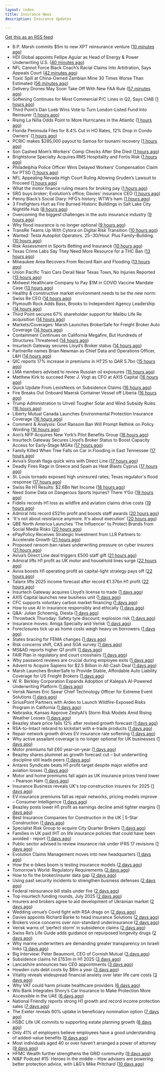 ```yaml
---
layout: index
title: Insurance News
description: Insurance Updates

---
```


[Get this as an RSS feed](/insurance.rss)

<!-- news_marker starts -->
- B.P. Marsh commits $5m to new XPT reinsurance venture ([10 minutes ago](https://www.reinsurancene.ws/b-p-marsh-commits-5m-to-new-xpt-reinsurance-venture/))
- HDI Global appoints Fellipe Aguiar as Head of Energy & Power Underwriting U.S. ([40 minutes ago](https://www.reinsurancene.ws/hdi-global-appoints-fellipe-aguiar-as-head-of-energy-power-underwriting-u-s/))
- NFL Cannot Force Black Coach’s Racial Claims Into Arbitration, Says Appeals Court ([42 minutes ago](https://www.insurancejournal.com/news/national/2025/08/15/835868.htm))
- Toxic Spill at China-Owned Zambian Mine 30 Times Worse Than Estimated ([56 minutes ago](https://www.insurancejournal.com/news/international/2025/08/15/835763.htm))
- Delivery Drones May Soon Take Off With New FAA Rule ([57 minutes ago](https://www.insurancejournal.com/news/national/2025/08/15/835842.htm))
- Softening Continues for Most Commercial P/C Lines in Q2, Says CIAB ([1 hours ago](https://www.insurancejournal.com/news/national/2025/08/15/835835.htm))
- Third Point’s Dan Loeb Wins Vote to Turn London-Listed Fund Into Reinsurer ([1 hours ago](https://www.insurancejournal.com/news/international/2025/08/15/835781.htm))
- Rising La Niña Odds Point to More Hurricanes in the Atlantic ([1 hours ago](https://www.insurancejournal.com/news/national/2025/08/15/835839.htm))
- Florida Peninsula Files for 8.4% Cut in HO Rates, 12% Drop in Condo Owners’ ([1 hours ago](https://www.insurancejournal.com/news/southeast/2025/08/15/835874.htm))
- PCRIC makes $285,000 payout to Samoa for tsunami recovery ([1 hours ago](https://www.reinsurancene.ws/pcric-makes-285000-payout-to-samoa-for-tsunami-recovery/))
- Son Cashed Mom’s Workers’ Comp Checks After She Died ([1 hours ago](https://www.insurancejournal.com/news/east/2025/08/15/835579.htm))
- Brightstone Specialty Acquires RMS Hospitality and Fortis Risk ([1 hours ago](https://www.insurancejournal.com/news/east/2025/08/15/835803.htm))
- Philadelphia Police Officer Wins Delayed Workers’ Compensation Claim for PTSD ([1 hours ago](https://www.insurancejournal.com/news/east/2025/08/15/835789.htm))
- NFL Appealing Nevada High Court Ruling Allowing Gruden’s Lawsuit to Proceed ([1 hours ago](https://www.insurancejournal.com/news/west/2025/08/15/835864.htm))
- What the motor finance ruling means for broking pay ([1 hours ago](https://www.postonline.co.uk/regulation/7958313/what-the-motor-finance-ruling-means-for-broking-pay))
- SRG buys broker; Evolution’s office; Davies’ insurance CEO ([1 hours ago](https://www.postonline.co.uk/news/7958889/srg-buys-broker-evolution%E2%80%99s-office-davies%E2%80%99-insurance-ceo))
- Penny Black’s Social Diary: HFG’s history; WTW’s ham ([1 hours ago](https://www.postonline.co.uk/people/7958127/penny-black%E2%80%99s-social-diary-hfg%E2%80%99s-history-wtw%E2%80%99s-ham))
- 3 Firefighters Hurt as Fire Burned Historic Buildings in Salt Lake City Nightlife Hub ([8 hours ago](https://www.insurancejournal.com/news/west/2025/08/14/835870.htm))
- Overcoming the biggest challenges in the auto insurance industry ([9 hours ago](https://www.dig-in.com/opinion/challenges-in-the-auto-insurance-industry))
- Why flood insurance is no longer optional ([9 hours ago](https://www.dig-in.com/opinion/why-flood-insurance-is-no-longer-optional))
- TransRe Teams Up With Cytora on Digital Risk Transition ([10 hours ago](https://insurance-edge.net/2025/08/14/transre-teams-up-with-cytora-on-digital-risk-transition/))
- Wanted: Tesla Autopilot Operators. $25-$30/Hour. Plus Family-Building. ([10 hours ago](https://www.insurancejournal.com/news/east/2025/08/14/835827.htm))
- Risk Assessment in Sports Betting and Insurance ([10 hours ago](https://insurance-edge.net/2025/08/14/risk-assessment-in-sports-betting-and-insurance/))
- Texas Crime Labs Say They Need More Resource for a THC Ban ([13 hours ago](https://www.insurancejournal.com/news/southcentral/2025/08/14/835822.htm))
- Milwaukee Area Recovers From Record Rain and Flooding ([13 hours ago](https://www.insurancejournal.com/news/midwest/2025/08/14/835819.htm))
- Union Pacific Train Cars Derail Near Texas Town, No Injuries Reported ([13 hours ago](https://www.insurancejournal.com/news/southcentral/2025/08/14/835813.htm))
- Midwest Healthcare Company to Pay $1M in COVID Vaccine Mandate Case ([13 hours ago](https://www.insurancejournal.com/news/midwest/2025/08/14/835809.htm))
- Healthy & constructive market environment needs to be the new norm: Swiss Re CEO ([14 hours ago](https://www.reinsurancene.ws/healthy-constructive-market-environment-needs-to-be-the-new-norm-swiss-re-ceo/))
- Plymouth Rock Adds Bass, Brooks to Independent Agency Leadership ([14 hours ago](https://www.insurancejournal.com/news/east/2025/08/14/835594.htm))
- Third Point secures 67% shareholder support for Malibu Life Re acquisition ([14 hours ago](https://www.reinsurancene.ws/third-point-secures-67-shareholder-support-for-malibu-life-re-acquisition/))
- Markets/Coverages: Marsh Launches BrokerSafe for Freight Broker Auto Coverage ([14 hours ago](https://www.insurancejournal.com/news/national/2025/08/14/835794.htm))
- Containment Continues on California Megafire, But Hundreds of Structures Threatened ([14 hours ago](https://www.insurancejournal.com/news/west/2025/08/14/835792.htm))
- Insurtech Gateway secures Lloyd’s Broker status ([14 hours ago](https://www.reinsurancene.ws/insurtech-gateway-secures-lloyds-broker-status/))
- PartnerRe names Brian Newman as Chief Data and Operations Officer, L&H ([14 hours ago](https://www.reinsurancene.ws/partnerre-names-brian-newman-as-chief-data-and-operations-officer-lh/))
- QIC reports 17% increase in premiums in H1’25 to QAR 5.7bn ([15 hours ago](https://www.reinsurancene.ws/qic-reports-17-increase-in-premiums-in-h125-to-qar-5-7bn/))
- LMA members advised to review Russian oil exposures ([15 hours ago](https://www.reinsurancene.ws/lma-members-advised-to-review-russian-oil-exposures/))
- Matthew Kirk to succeed Peter J. Vogt as CFO at AXIS Capital ([16 hours ago](https://www.reinsurancene.ws/matthew-kirk-to-succeed-peter-j-vogt-as-cfo-at-axis-capital/))
- Quick Update From LexisNexis on Subsidence Claims ([16 hours ago](https://insurance-edge.net/2025/08/14/quick-update-from-lexisnexis-on-subsidence-claims/))
- Fire Breaks Out Onboard Maersk Container Vessel off Liberia ([16 hours ago](https://www.insurancejournal.com/news/international/2025/08/14/835776.htm))
- Trump Administration to Unveil Tougher Solar and Wind Subsidy Rules ([16 hours ago](https://www.insurancejournal.com/news/national/2025/08/14/835774.htm))
- Liberty Mutual Canada Launches Environmental Protection Insurance Coverage ([16 hours ago](https://www.insurtechinsights.com/liberty-mutual-canada-launches-environmental-protection-insurance-coverage/))
- Comment & Analysis: Govt Ransom Ban Will Prompt Rethink on Policy Wording ([16 hours ago](https://insurance-edge.net/2025/08/14/comment-analysis-govt-ransom-ban-will-prompt-rethink-on-policy-wording/))
- Aon’s NFP Acquires New York’s Pilot Benefits Group ([16 hours ago](https://www.insurancejournal.com/news/east/2025/08/14/835767.htm))
- Insurtech Gateway Secures Lloyd’s Broker Status to Boost Capacity Access for Early-Stage MGAs ([17 hours ago](https://www.insurtechinsights.com/insurtech-gateway-secures-lloyds-broker-status-to-boost-capacity-access-for-early-stage-mgas/))
- Family Killed When Tree Falls on Car in Flooding in East Tennessee ([17 hours ago](https://www.insurancejournal.com/news/southeast/2025/08/14/835758.htm))
- Aviva’s Storah flags quick wins with Direct Line ([17 hours ago](https://www.postonline.co.uk/personal/7958895/aviva%E2%80%99s-storah-flags-quick-wins-with-direct-line))
- Deadly Fires Rage in Greece and Spain as Heat Blasts Cyprus ([17 hours ago](https://www.insurancejournal.com/news/international/2025/08/14/835751.htm))
- St. Louis tornado exposed high uninsured rates; Texas regulator's flood response ([17 hours ago](https://www.dig-in.com/news/st-louis-tornado-shows-underinsurance-texas-flood-response))
- Swiss Re H1 Results: $2.6Bn Net Income ([18 hours ago](https://insurance-edge.net/2025/08/14/swiss-re-h1-results-2-6bn-net-income/))
- Need Some Data on Dangerous Sports Injuries? There Y’Go ([19 hours ago](https://insurance-edge.net/2025/08/14/need-some-data-on-dangerous-sports-injuries-there-ygo/))
- Fidelis records H1 loss as wildfire and aviation claims drive costs ([19 hours ago](https://www.insurancebusinessmag.com/uk/news/breaking-news/fidelis-records-h1-loss-as-wildfire-and-aviation-claims-drive-costs-546175.aspx))
- Admiral hits record £521m profit and boosts staff awards ([20 hours ago](https://www.postonline.co.uk/personal/7958891/admiral-hits-record-%C2%A3521m-profit-and-boosts-staff-awards))
- 'It's not about resistance anymore. It's about execution' ([20 hours ago](https://www.insurancebusinessmag.com/uk/news/technology/its-not-about-resistance-anymore--its-about-execution-544054.aspx))
- QBE North America Launches ‘The Influencer’ to Protect Brands from Social Media Risks ([20 hours ago](https://www.insurtechinsights.com/qbe-north-america-launches-the-influencer-to-protect-brands-from-social-media-risks/))
- ePayPolicy Receives Strategic Investment from LLR Partners to Accelerate Growth ([21 hours ago](https://www.insurtechinsights.com/epaypolicy-receives-strategic-investment-from-llr-partners-to-accelerate-growth/))
- Proposed ransom ban raises underwriting pressure on cyber insurers ([21 hours ago](https://www.insurancebusinessmag.com/uk/news/cyber/proposed-ransom-ban-raises-underwriting-pressure-on-cyber-insurers-546158.aspx))
- Aviva’s Direct Line deal triggers £500 staff gift ([21 hours ago](https://www.postonline.co.uk/personal/7958890/aviva%E2%80%99s-direct-line-deal-triggers-%C2%A3500-staff-gift))
- Admiral lifts H1 profit as UK motor and household lines surge ([22 hours ago](https://www.insurancebusinessmag.com/uk/news/breaking-news/admiral-lifts-h1-profit-as-uk-motor-and-household-lines-surge-546151.aspx))
- Aviva boosts H1 operating profit as capital-light strategy pays off ([22 hours ago](https://www.insurancebusinessmag.com/uk/news/breaking-news/aviva-boosts-h1-operating-profit-as-capitallight-strategy-pays-off-546124.aspx))
- Talanx lifts 2025 income forecast after record €1.37bn H1 profit ([22 hours ago](https://www.insurancebusinessmag.com/uk/news/breaking-news/talanx-lifts-2025-income-forecast-after-record-1-37bn-h1-profit-546144.aspx))
- Insurtech Gateway acquires Lloyd’s license to trade ([1 days ago](https://www.insurancebusinessmag.com/uk/news/breaking-news/insurtech-gateway-acquires-lloyds-license-to-trade-546140.aspx))
- AXIS Capital launches new business unit ([1 days ago](https://www.insurancebusinessmag.com/uk/news/breaking-news/axis-capital-launches-new-business-unit-546134.aspx))
- CFC supports voluntary carbon market financing ([1 days ago](https://www.insurancebusinessmag.com/uk/news/breaking-news/cfc-supports-voluntary-carbon-market-financing-546128.aspx))
- How to use AI in insurance responsibly and ethically ([1 days ago](https://www.postonline.co.uk/technology/7958869/how-to-use-ai-in-insurance-responsibly-and-ethically))
- Q&A: Julian Schoemig, Diesta ([1 days ago](https://www.postonline.co.uk/technology/7957973/qa-julian-schoemig-diesta))
- Throwback Thursday: Safety tyre discount; explosion risk ([1 days ago](https://www.postonline.co.uk/personal/7956761/throwback-thursday-safety-tyre-discount-explosion-risk))
- Insurance moves: Amiga Specialty and Verisk ([1 days ago](https://www.insurancebusinessmag.com/uk/news/breaking-news/insurance-moves-amiga-specialty-and-verisk-546127.aspx))
- Foreclosures tick up as home costs weigh heavy on borrowers ([1 days ago](https://www.dig-in.com/news/foreclosure-rates-rise-nationwide-report-finds))
- States bracing for FEMA changes ([1 days ago](https://www.dig-in.com/news/states-bracing-for-fema-changes))
- Risk concerns shift, CAS and SOA survey ([1 days ago](https://www.dig-in.com/news/risk-concerns-shift-cas-and-soa-survey))
- MS&AD reports higher Q1 profit ([1 days ago](https://www.insurancebusinessmag.com/uk/news/breaking-news/msandad-reports-higher-q1-profit-546090.aspx))
- FAIR Plan in regulatory and court crosshairs ([1 days ago](https://www.dig-in.com/list/fair-plan-in-regulatory-and-court-crosshairs))
- Why password reviews are crucial during employee exits ([1 days ago](https://www.insurancebusinessmag.com/uk/business-strategy/why-password-reviews-are-crucial-during-employee-exits-546075.aspx))
- Advent to Acquire Sapiens for $2.5 Billion in All-Cash Deal ([1 days ago](https://www.insurtechinsights.com/advent-to-acquire-sapiens-for-2-5-billion-in-all-cash-deal/))
- Marsh Launches BrokerSafe to Provide Stable, Affordable Auto Liability Coverage for US Freight Brokers ([1 days ago](https://www.insurtechinsights.com/marsh-launches-brokersafe-to-provide-stable-affordable-auto-liability-coverage-for-us-freight-brokers/))
- W. R. Berkley Corporation Expands Adoption of Kalepa’s AI-Powered Underwriting Platform ([1 days ago](https://www.insurtechinsights.com/w-r-berkley-corporation-expands-adoption-of-kalepas-ai-powered-underwriting-platform/))
- Verisk Names Eric Spear Chief Technology Officer for Extreme Event Solutions ([1 days ago](https://www.insurtechinsights.com/verisk-names-eric-spear-chief-technology-officer-for-extreme-event-solutions/))
- SiriusPoint Partners with Arden to Launch Wildfire-Exposed Risks Program in California ([1 days ago](https://www.insurtechinsights.com/siriuspoint-partners-with-arden-to-launch-wildfire-exposed-risks-program-in-california/))
- Nebraska, Kansas Approve ZestyAI’s Storm Risk Models Amid Rising Weather Losses ([1 days ago](https://www.insurtechinsights.com/nebraska-kansas-approve-zestyais-storm-risk-models-amid-rising-weather-losses/))
- Beazley share price falls 12% after revised growth forecast ([1 days ago](https://www.postonline.co.uk/lloyd%E2%80%99slondon/7958887/beazley-share-price-falls-12-after-revised-growth-forecast))
- RSA-to-Intact rebrand to kickstart with e-trade products ([1 days ago](https://www.postonline.co.uk/commercial/7958882/rsa-to-intact-rebrand-to-kickstart-with-e-trade-products))
- Repair network growth drives EV insurance rate softening ([1 days ago](https://www.postonline.co.uk/personal/7958883/repair-network-growth-drives-ev-insurance-rate-softening))
- Why active assailant coverage is no longer optional for UK businesses ([1 days ago](https://www.insurancebusinessmag.com/uk/news/breaking-news/why-active-assailant-coverage-is-no-longer-optional-for-uk-businesses-545990.aspx))
- Motor premiums fall £60 year-on-year ([1 days ago](https://www.postonline.co.uk/personal/7958884/motor-premiums-fall-%C2%A360-year-on-year))
- Beazley shares plummet as growth forecast cut – but underwriting discipline still leads peers ([1 days ago](https://www.insurancebusinessmag.com/uk/news/breaking-news/beazley-shares-plummet-as-growth-forecast-cut--but-underwriting-discipline-still-leads-peers-546046.aspx))
- Antares Syndicate beats H1 profit target despite major wildfire and aviation losses ([1 days ago](https://www.insurancebusinessmag.com/uk/news/breaking-news/antares-syndicate-beats-h1-profit-target-despite-major-wildfire-and-aviation-losses-545978.aspx))
- Motor and home premiums fall again as UK insurance prices trend lower – Pearson Ham ([1 days ago](https://www.insurancebusinessmag.com/uk/news/auto-motor/motor-and-home-premiums-fall-again-as-uk-insurance-prices-trend-lower--pearson-ham-545977.aspx))
- Insurance Business reveals UK's top construction insurers for 2025 ([1 days ago](https://www.insurancebusinessmag.com/uk/news/construction-engineering/insurance-business-reveals-uks-top-construction-insurers-for-2025-545976.aspx))
- EV insurance premiums fall as repair networks, pricing models improve – Consumer Intelligence ([1 days ago](https://www.insurancebusinessmag.com/uk/news/auto-motor/ev-insurance-premiums-fall-as-repair-networks-pricing-models-improve--consumer-intelligence-545964.aspx))
- Beazley posts lower H1 profit as earnings decline amid tighter margins ([1 days ago](https://www.insurancebusinessmag.com/uk/news/breaking-news/beazley-posts-lower-h1-profit-as-earnings-decline-amid-tighter-margins-545957.aspx))
- Best Insurance Companies for Construction in the UK | 5-Star Construction ([1 days ago](https://www.insurancebusinessmag.com/uk/best-insurance/best-insurance-companies-for-construction-in-the-uk--5star-construction-544185.aspx))
- Specialist Risk Group to acquire City Quarter Brokers ([1 days ago](https://www.insurancebusinessmag.com/uk/news/breaking-news/specialist-risk-group-to-acquire-city-quarter-brokers-545954.aspx))
- Families in UK paid IHT on life insurance policies that could have been avoided - report ([1 days ago](https://www.insurancebusinessmag.com/uk/news/life-insurance/families-in-uk-paid-iht-on-life-insurance-policies-that-could-have-been-avoided--report-545953.aspx))
- Public sector advised to review insurance risk under IFRS 17 revisions ([1 days ago](https://www.insurancebusinessmag.com/uk/news/breaking-news/public-sector-advised-to-review-insurance-risk-under-ifrs-17-revisions-545952.aspx))
- Evolution Claims Management moves into new headquarters ([1 days ago](https://www.insurancebusinessmag.com/uk/news/breaking-news/evolution-claims-management-moves-into-new-headquarters-545951.aspx))
- How the e-bikes boom is testing insurance models ([2 days ago](https://www.postonline.co.uk/personal/7958083/how-the-e-bikes-boom-is-testing-insurance-models))
- Tomorrow’s World: Regulatory Requirements ([2 days ago](https://www.postonline.co.uk/regulation/7958154/tomorrow%E2%80%99s-world-regulatory-requirements))
- How to fix the broker/insurer data gap ([2 days ago](https://www.postonline.co.uk/technology/7958025/how-to-fix-the-brokerinsurer-data-gap))
- Using past security incidents to strengthen business defenses ([2 days ago](https://www.dig-in.com/opinion/using-past-cybersecurity-incidents-to-strengthen-business-defenses))
- Federal reinsurance bill stalls under fire ([2 days ago](https://www.dig-in.com/news/federal-reinsurance-bill-stalls-under-fire))
- Top insurtech funding rounds, July 2025 ([2 days ago](https://www.dig-in.com/list/top-insurtech-funding-rounds-july-2025))
- Insurers and brokers agree to aid development of Ukrainian market ([2 days ago](https://www.postonline.co.uk/news/7958879/insurers-and-brokers-agree-to-aid-development-of-ukrainian-market))
- Wedding venue’s Covid fight with RSA drags on ([2 days ago](https://www.postonline.co.uk/commercial/7958873/wedding-venue%E2%80%99s-covid-fight-with-rsa-drags-on))
- Davies appoints Richard Barke to head Insurance Solutions ([2 days ago](https://www.insurancebusinessmag.com/uk/news/breaking-news/davies-appoints-richard-barke-to-head-insurance-solutions-545841.aspx))
- Brokers voice concerns over non-standard underinsurance ([2 days ago](https://www.postonline.co.uk/broker/7958868/brokers-voice-concerns-over-non-standard-underinsurance))
- Verisk warns of ‘perfect storm’ in subsidence claims ([2 days ago](https://www.postonline.co.uk/news/7958874/verisk-warns-of-%E2%80%98perfect-storm%E2%80%99-in-subsidence-claims))
- Swiss Re’s Life Guide adds guidance on repurposed longevity drugs ([2 days ago](https://ifamagazine.com/swiss-res-life-guide-adds-guidance-on-repurposed-longevity-drugs/))
- Why marine underwriters are demanding greater transparency on Israeli links ([3 days ago](https://www.postonline.co.uk/lloyd%E2%80%99slondon/7958862/why-marine-underwriters-are-demanding-greater-transparency-on-israeli-links))
- Big Interview: Peter Beaumont, CEO of Cornish Mutual ([3 days ago](https://www.postonline.co.uk/commercial/7957996/big-interview-peter-beaumont-ceo-of-cornish-mutual))
- Subsidence claims hit £153m in H1 2025 ([3 days ago](https://www.postonline.co.uk/claims/7958872/subsidence-claims-hit-%C2%A3153m-in-h1-2025))
- Lancashire announces two CEO appointments ([3 days ago](https://www.postonline.co.uk/lloyd%E2%80%99slondon/7958870/lancashire-announces-two-ceo-appointments))
- Howden cuts debt costs by $8m a year ([3 days ago](https://www.postonline.co.uk/news/7958871/howden-cuts-debt-costs-by-8m-a-year))
- Vitality reveals widespread financial anxiety over later life care costs ([3 days ago](https://ifamagazine.com/vitality-reveals-widespread-financial-anxiety-over-later-life-care-costs/))
- Why VAT could harm private healthcare providers ([6 days ago](https://ifamagazine.com/why-vat-could-harm-private-healthcare-providers/))
- Wio Bank Integrates Shory’s Car Insurance to Make Protection More Accessible in the UAE ([6 days ago](https://thefintechtimes.com/wio-bank-integrates-shorys-car-insurance-to-make-protection-more-accessible-in-the-uae/))
- National Friendly reports strong H1 growth and record income protection sales ([7 days ago](https://ifamagazine.com/national-friendly-reports-strong-h1-growth-and-record-income-protection-sales/))
- The Exeter reveals 60% uptake in beneficiary nomination option ([7 days ago](https://ifamagazine.com/the-exeter-reveals-60-uptake-in-beneficiary-nomination-option/))
- HSBC Life UK commits to supporting estate planning growth ([8 days ago](https://ifamagazine.com/hsbc-life-uk-commits-to-supporting-estate-planning-growth/))
- Only 41% of employers believe employees have a good understanding of added-value benefits ([9 days ago](https://ifamagazine.com/only-41-of-employers-believe-employees-have-a-good-understanding-of-added-value-benefits/))
- Most individuals aged 40 or over haven’t arranged a power of attorney ([9 days ago](https://ifamagazine.com/most-individuals-aged-40-or-over-havent-arranged-a-power-of-attorney/))
- HFMC Wealth further strengthens the GRiD community ([9 days ago](https://ifamagazine.com/hfmc-wealth-further-strengthens-the-grid-community/))
- NI&P Podcast #15: Heroes in the middle – How advisers are powering better protection advice, with L&G’s Mike Pritchard ([10 days ago](https://ifamagazine.com/nip-podcast-15-heroes-in-the-middle-how-advisers-are-powering-better-protection-advice-with-lgs-mike-pritchard/))

<!-- news_marker ends -->